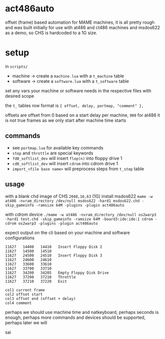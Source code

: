 # act486auto

offset (frame) based automation for MAME machines, it is all pretty rough and was built initially for use with at486 and ct486 machines and msdos622 as a demo, so CHS is hardcoded to a 1G size.

# setup
in `scripts/`
* machine  -> create a `machine.lua` with a `t_machine` table
* software -> create a `software.lua` with a `t_software` table

set any vars your machine or software needs in the respective files with desired scope

the `t_` tables row format is `{ offset, delay, portmap, "comment" },`

offsets are offset from 0 based on a start delay per machine, `900` for at486 it is not true frames as we only start after machine time starts

## commands
* see `portmap.lua` for available key commands
* `stop` and `throttle` are special keywords
* `fd0_softlist_dev` will insert `flop(n)` into floppy drive 1
* `cd0_softlist_dev` will insert `cdrom` into cdrom drive 1
* `import_<file base name>` will preprocess steps from `t_step` table

## usage
with a blank chd image of CHS `2048,16,63` (1G) install msdos622
`mame -w at486 -nvram_directory /dev/null msdos622 -hard1 msdos622.chd -skip_gameinfo -ramsize 64M -plugins -plugin act486auto`

with cdrom device
`./mame -w at486 -nvram_directory /dev/null os2warp3 -hard1 test.chd -skip_gameinfo -ramsize 64M -board3:ide:ide:1 cdrom -cdrom os2warp3 -plugins -plugin act486auto`


expect output on the cli based on your machine and software configurations
```
11627	14400	14410	Insert Floppy Disk 2
11627	14500	14510	
11627	24500	24510	Insert Floppy Disk 3
11627	24600	24610	
11627	33600	33610	
11627	33700	33710	
11627	34200	34205	Empty Floppy Disk Drive
11627	37200	37210	Throttle
11627	37210	37220	Exit
```

```
col1 current frame
col2 offset start
col3 offset end (offset + delay)
col4 comment
```


perhaps we should use machine time and natkeyboard, perhaps seconds is enough, perhaps more commands and devices should be supported, perhaps later we will

sai
